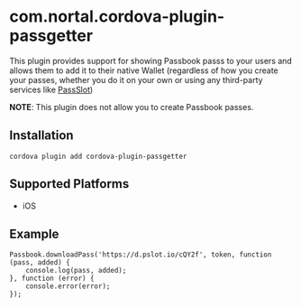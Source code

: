 # com.nortal.cordova-plugin-passgetter

This plugin provides support for showing Passbook passs to your users and allows them to add it to their native Wallet (regardless of how you create your passes, whether you do it on your own or using any third-party services like [PassSlot](http://www.PassSlot.com))

**NOTE**: This plugin does not allow you to create Passbook passes.

## Installation

    cordova plugin add cordova-plugin-passgetter
    

## Supported Platforms


- iOS

## Example


    Passbook.downloadPass('https://d.pslot.io/cQY2f', token, function (pass, added) {
        console.log(pass, added);
    }, function (error) {
        console.error(error);
    });
